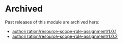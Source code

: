 # Archived

Past releases of this module are archived here:

- [authorization/resource-scope-role-assignment/1.0.1](https://github.com/Azure/bicep-registry-modules/releases/tag/authorization/resource-scope-role-assignment/1.0.1)
- [authorization/resource-scope-role-assignment/1.0.2](https://github.com/Azure/bicep-registry-modules/releases/tag/authorization/resource-scope-role-assignment/1.0.2)
